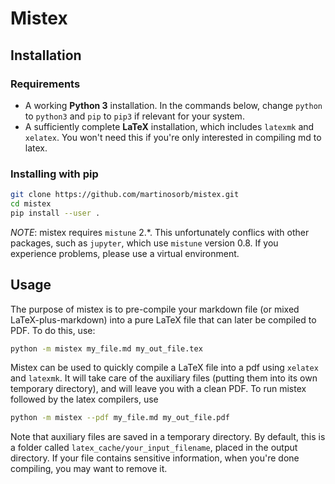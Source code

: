 # Mistex

## Installation

### Requirements
- A working **Python 3** installation. In the commands below, change `python` to `python3`
and `pip` to `pip3` if relevant for your system.
- A sufficiently complete **LaTeX** installation, which includes `latexmk` and `xelatex`.
You won't need this if you're only interested in compiling md to latex.

### Installing with pip
```bash
git clone https://github.com/martinosorb/mistex.git
cd mistex
pip install --user .
```

*NOTE*: mistex requires `mistune` 2.*. This unfortunately conflics with other packages,
such as `jupyter`, which use `mistune` version 0.8. If you experience problems, please
use a virtual environment.

## Usage

The purpose of mistex is to pre-compile your markdown file (or mixed
LaTeX-plus-markdown) into a pure LaTeX file that can later be compiled to PDF. To
do this, use:
```bash
python -m mistex my_file.md my_out_file.tex
```

Mistex can be used to quickly compile a LaTeX file into a pdf using `xelatex` and `latexmk`.
It will take care of the auxiliary files (putting them into its own temporary directory), and will leave you with a clean PDF.
To run mistex followed by the latex compilers, use
```bash
python -m mistex --pdf my_file.md my_out_file.pdf
```

Note that auxiliary files are saved in a temporary directory. By default, this
is a folder called `latex_cache/your_input_filename`, placed in the output directory.
If your file contains sensitive information, when you're done compiling, you may want to remove it.
